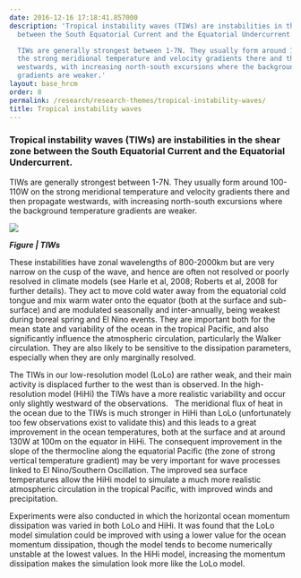 ```yaml
---
date: 2016-12-16 17:18:41.857000
description: 'Tropical instability waves (TIWs) are instabilities in the shear zone
  between the South Equatorial Current and the Equatorial Undercurrent.

  TIWs are generally strongest between 1-7N. They usually form around 100-110W on
  the strong meridional temperature and velocity gradients there and then propagate
  westwards, with increasing north-south excursions where the background temperature
  gradients are weaker.'
layout: base_hrcm
order: 8
permalink: /research/research-themes/tropical-instability-waves/
title: Tropical instability waves
---
```


<h3>Tropical instability waves (TIWs) are instabilities in the shear zone between the South Equatorial Current and the Equatorial Undercurrent.</h3>
<p>TIWs are generally strongest between 1-7N. They usually form around 100-110W on the strong meridional temperature and velocity gradients there and then propagate westwards, with increasing north-south excursions where the background temperature gradients are weaker.</p>
<p><img src="{{ site.baseurl }}/assets/media/uploads/Research_themes_figures/tropical_instability_waves.png"></p>
<p><em><strong>Figure | TIWs</strong></em></p>
<p>These instabilities have zonal wavelengths of 800-2000km but are very narrow on the cusp of the wave, and hence are often not resolved or poorly resolved in climate models (see Harle et al, 2008; Roberts et al, 2008 for further details). They act to move cold water away from the equatorial cold tongue and mix warm water onto the equator (both at the surface and sub-surface) and are modulated seasonally and inter-annually, being weakest during boreal spring and El Nino events. They are important both for the mean state and variability of the ocean in the tropical Pacific, and also significantly influence the atmospheric circulation, particularly the Walker circulation. They are also likely to be sensitive to the dissipation parameters, especially when they are only marginally resolved.</p>
<p>The TIWs in our low-resolution model (LoLo) are rather weak, and their main activity is displaced further to the west than is observed. In the high-resolution model (HiHi) the TIWs have a more realistic variability and occur only slightly westward of the observations.   The meridional flux of heat in the ocean due to the TIWs is much stronger in HiHi than LoLo (unfortunately too few observations exist to validate this) and this leads to a great improvement in the ocean temperatures, both at the surface and at around 130W at 100m on the equator in HiHi. The consequent improvement in the slope of the thermocline along the equatorial Pacific (the zone of strong vertical temperature gradient) may be very important for wave processes linked to El Nino/Southern Oscillation. The improved sea surface temperatures allow the HiHi model to simulate a much more realistic atmospheric circulation in the tropical Pacific, with improved winds and precipitation.</p>
<p>Experiments were also conducted in which the horizontal ocean momentum dissipation was varied in both LoLo and HiHi. It was found that the LoLo model simulation could be improved with using a lower value for the ocean momentum dissipation, though the model tends to become numerically unstable at the lowest values. In the HiHi model, increasing the momentum dissipation makes the simulation look more like the LoLo model.</p>
